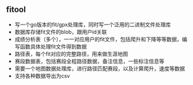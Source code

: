 ## fitool

- 写一个go版本的fit/gpx处理库，同时写一个泛用的二进制文件处理库
- 数据库存储fit文件的blob，跟用户id关联
- 成绩分析表（多个），一一对应用户的fit文件，包括爬升和下降等等数据，编写函数具体处理fit文件得到数据
- 路径表，每个fit对应的完整路径，用来做生涯地图
- 赛段数据表，包括赛段全程路径数据，备注信息，一些标注信息等
- 需要一个地图数据处理库，进行路径匹配赛段，以及计算爬升，速度等数据
- 支持各种数据导出为csv